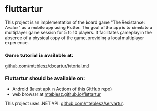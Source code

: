 # fluttartur

This project is an implementation of the board game "The Resistance: Avalon" as a mobile app using Flutter. The goal of the app is to simulate a multiplayer game session for 5 to 10 players. It facilitates gameplay in the absence of a physical copy of the game, providing a local multiplayer experience.

### Game tutorial is available at: 

[github.com/mteblesz/docartur/tutorial.md](https://github.com/mteblesz/docartur/blob/main/tutorial.md)

### Fluttartur should be available on:

* Android (latest apk in Actions of this GitHub repo)
* web browser at [mteblesz.github.io/fluttartur](https://mteblesz.github.io/fluttartur/)


This project uses .NET API: [github.com/mteblesz/servartur](https://github.com/mteblesz/servartur).
